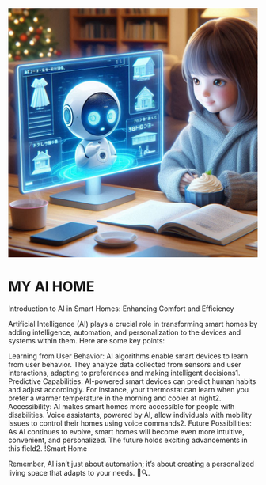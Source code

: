<!DOCTYPE html>
<html lang="en">
<head>
    <meta charset="UTF-8">
    <meta name="viewport" content="width=device-width, initial-scale=1.0">
    
</head>
<body>
    <div class="container">
        <img src="AI in Home.jpeg" alt="AI in Home.jpeg">
        <h1>MY AI HOME</h1>
        <p>Introduction to AI in Smart Homes: Enhancing Comfort and Efficiency

Artificial Intelligence (AI) plays a crucial role in transforming smart homes by adding intelligence, automation, and personalization to the devices and systems within them. Here are some key points:

Learning from User Behavior: AI algorithms enable smart devices to learn from user behavior. They analyze data collected from sensors and user interactions, adapting to preferences and making intelligent decisions1.
Predictive Capabilities: AI-powered smart devices can predict human habits and adjust accordingly. For instance, your thermostat can learn when you prefer a warmer temperature in the morning and cooler at night2.
Accessibility: AI makes smart homes more accessible for people with disabilities. Voice assistants, powered by AI, allow individuals with mobility issues to control their homes using voice commands2.
Future Possibilities: As AI continues to evolve, smart homes will become even more intuitive, convenient, and personalized. The future holds exciting advancements in this field2.
!Smart Home

Remember, AI isn’t just about automation; it’s about creating a personalized living space that adapts to your needs. 🌟🔍.</p>
    </div>
</body>
</html>
